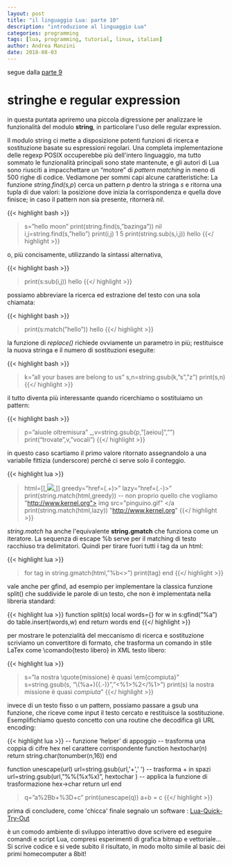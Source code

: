```yaml
---
layout: post
title: "il linguaggio Lua: parte 10"
description: "introduzione al linguaggio Lua"
categories: programming
tags: [lua, programming, tutorial, linux, italian]
author: Andrea Manzini
date: 2018-08-03
---
```



segue dalla [parte 9](https://ilmanzo.github.io/post/il-linguaggio-lua-09/)

# stringhe e regular expression

in questa puntata apriremo una piccola digressione per analizzare le funzionalità del modulo **string**, in particolare l'uso delle regular expression.

Il modulo string ci mette a disposizione potenti funzioni di ricerca e sostituzione basate su espressioni regolari. Una completa implementazione delle regexp POSIX occuperebbe più dell'intero linguaggio, ma tutto sommato le funzionalità principali sono state mantenute, e gli autori di Lua sono riusciti a impacchettare un “motore” di *pattern matching* in meno di 500 righe di codice. Vediamone per sommi capi alcune caratteristiche:
La funzione *string.find(s,p*) cerca un pattern *p* dentro la stringa *s* e ritorna una tupla di due valori: la posizione dove inizia  la corrispondenza e quella dove finisce; in caso il pattern non sia presente, ritornerà *nil*.

{{< highlight bash >}}
>s=”hello moon”
>print(string.find(s,”bazinga”))
nil
>i,j=string.find(s,”hello”)
>print(i,j)
1 5
>print(string.sub(s,i,j))
hello
{{</ highlight >}}

o, più concisamente, utilizzando la sintassi alternativa,

{{< highlight bash >}}
>print(s:sub(i,j))
hello
{{</ highlight >}}

possiamo abbreviare la ricerca ed estrazione del testo con una sola chiamata:

{{< highlight bash >}}
>print(s:match(”hello”))
hello
{{</ highlight >}}

la funzione di *replace()* richiede ovviamente un parametro in più; restituisce la nuova stringa e il numero di sostituzioni eseguite:

{{< highlight bash >}}
>k=”all your bases are belong to us”
>s,n=string.gsub(k,”s”,”z”)
>print(s,n)
{{</ highlight >}}

il tutto diventa più interessante quando ricerchiamo o sostituiamo un pattern:

{{< highlight bash >}}
>p=”aiuole oltremisura”
>_,v=string.gsub(p,”[aeiou]”,””)
>print(“trovate”,v,”vocali”)
{{</ highlight >}}

in questo caso scartiamo il primo valore ritornato assegnandolo a una variabile fittizia (underscore) perché ci serve solo il conteggio.

{{< highlight lua >}}
>html=[[<a href=”http://www.kernel.org”> <img src=”pinguino.gif”> </a>]]
>greedy=”href=(.+)>”
>lazy=”href=(.-)>”
>print(string.match(html,greedy)) -- non proprio quello che vogliamo
"http://www.kernel.org"> img src="pinguino.gif" </a 
>print(string.match(html,lazy))
"http://www.kernel.org" 
{{</ highlight >}}

*string.match* ha anche l'equivalente **string.gmatch** che funziona come un iteratore. La sequenza di escape %b serve per il matching di testo racchiuso tra delimitatori. Quindi per tirare fuori tutti i tag da un html:

{{< highlight lua >}}
> for tag in string.gmatch(html,”%b<>”) print(tag) end
{{</ highlight >}}

vale anche per gfind, ad esempio per implementare la classica funzione split() che suddivide le parole di un testo, che non è implementata nella libreria standard:

{{< highlight lua >}}
function split(s)
  local words={}
  for w in s:gfind(”%a”) do
    table.insert(words,w)
  end
  return words
end
{{</ highlight >}}

per mostrare le potenzialità del meccanismo di ricerca e sostituzione scriviamo un convertitore di formato, che trasforma un comando in stile LaTex come \comando{testo libero} in XML <comando>testo libero</comando>:

{{< highlight lua >}}
>s=”la nostra \quote{missione} è quasi \em{compiuta}” 
>s=string.gsub(s, “\\(%a+){(.-)}”,”<%1>%2</%1>”)
>print(s)
la nostra <quote>missione</quote> è quasi <em>compiuta</em>”
{{</ highlight >}}

invece di un testo fisso o un pattern, possiamo passare a gsub una funzione, che riceve come input il testo cercato e restituisce la sostituzione. Esemplifichiamo questo concetto con una routine che decodifica gli URL encoding:

{{< highlight lua >}}
-- funzione ‘helper’ di appoggio
-- trasforma una coppia di cifre hex nel carattere corrispondente
function hextochar(n)
  return string.char(tonumber(n,16))
end

function unescape(url)
  url=string.gsub(url,'+',' ') -- trasforma + in spazi
  url=string.gsub(url,”%%(%x%x)”, hextochar )  -- applica la funzione di trasformazione hex->char
  return url
end

>q=”a%2Bb+%3D+c”
>print(unescape(q))
a+b = c
{{</ highlight >}}

prima di concludere, come 'chicca' finale segnalo un software : [Lua-Quick-Try-Out](http://www.brischalle.de/Lua-Quick-Try-Out/Lua-Quick-Try-Out_en.php) 

è un comodo ambiente di sviluppo interattivo dove scrivere ed eseguire comandi e script Lua, compresi esperimenti di grafica bitmap e vettoriale... Si scrive codice e si vede subito il risultato, in modo molto simile al basic dei primi homecomputer a 8bit!


